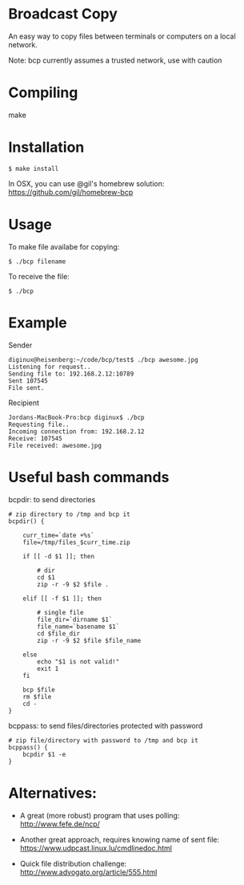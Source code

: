 # Broadcast Copy

An easy way to copy files between terminals or computers on a local network.

Note: bcp currently assumes a trusted network, use with caution

# Compiling

make

# Installation

```
$ make install
```

 

In OSX, you can use @gil's homebrew solution: https://github.com/gil/homebrew-bcp

# Usage

To make file availabe for copying:

	$ ./bcp filename

To receive the file:

	$ ./bcp


# Example

Sender

	diginux@heisenberg:~/code/bcp/test$ ./bcp awesome.jpg
	Listening for request..
	Sending file to: 192.168.2.12:10789
	Sent 107545
	File sent.

Recipient

	Jordans-MacBook-Pro:bcp diginux$ ./bcp
	Requesting file..
	Incoming connection from: 192.168.2.12
	Receive: 107545
	File received: awesome.jpg

# Useful bash commands

bcpdir: to send directories

	# zip directory to /tmp and bcp it
	bcpdir() {

		curr_time=`date +%s`
		file=/tmp/files_$curr_time.zip

		if [[ -d $1 ]]; then

			# dir	
			cd $1
			zip -r -9 $2 $file .

		elif [[ -f $1 ]]; then
	
			# single file
			file_dir=`dirname $1`
			file_name=`basename $1`
			cd $file_dir
			zip -r -9 $2 $file $file_name

		else
			echo "$1 is not valid!"
			exit 1	
		fi

		bcp $file
		rm $file
		cd -
	}

bcppass: to send files/directories protected with password

	# zip file/directory with password to /tmp and bcp it
	bcppass() {
		bcpdir $1 -e
	}

# Alternatives:

* A great (more robust) program that uses polling: http://www.fefe.de/ncp/

* Another great approach, requires knowing name of sent file: https://www.udpcast.linux.lu/cmdlinedoc.html

* Quick file distribution challenge: http://www.advogato.org/article/555.html

